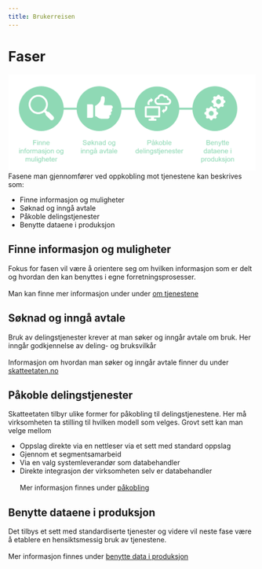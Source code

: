 ```yaml
---
title: Brukerreisen
---
```

# Faser
![test](../dokumenter/brukerreise3.png)<br/>
Fasene man gjennomfører ved oppkobling mot tjenestene kan beskrives som:
* Finne informasjon og muligheter
* Søknad og inngå avtale
* Påkoble delingstjenester
* Benytte dataene i produksjon

## Finne informasjon og muligheter
Fokus for fasen vil være å orientere seg om hvilken informasjon som er delt og hvordan den kan benyttes i egne forretningsprosesser.<br/><br/>
Man kan finne mer informasjon under under [om tjenestene](../om-tjenestene)

## Søknad og inngå avtale
Bruk av delingstjenester krever at man søker og inngår avtale om bruk. Her inngår godkjennelse av deling- og bruksvilkår<br/><br/>
Informasjon om hvordan man søker og inngår avtale finner du under [skatteetaten.no](https://www.skatteetaten.no/deling)

## Påkoble delingstjenester
Skatteetaten tilbyr ulike former for påkobling til delingstjenestene. Her må virksomheten ta stilling til hvilken modell som velges. Grovt sett kan man velge mellom
* Oppslag direkte via en nettleser via et sett med standard oppslag
* Gjennom et segmentsamarbeid
* Via en valg systemleverandør som databehandler
* Direkte integrasjon der virksomheten selv er databehandler<br/><br/>
Mer informasjon finnes under [påkobling](../pakobling-til-freg)

## Benytte dataene i produksjon
Det tilbys et sett med standardiserte tjenester og videre vil neste fase være å etablere en hensiktsmessig bruk av tjenestene.<br/><br/>
Mer informasjon finnes under [benytte data i produksjon](../konsumenttjenester)
